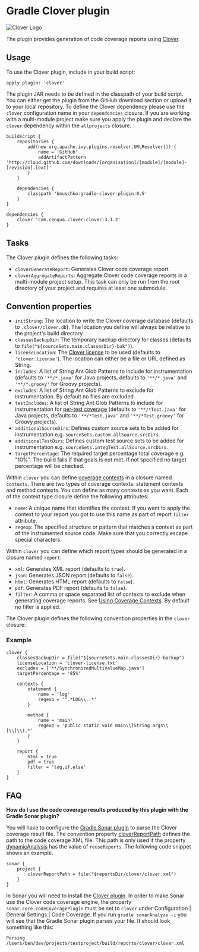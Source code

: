 # Gradle Clover plugin

![Clover Logo](https://www.appfusions.com/download/attachments/131128/LOGO_Clover_dark.png?version=1&modificationDate=1274072503636)

The plugin provides generation of code coverage reports using [Clover](http://www.atlassian.com/software/clover/).

## Usage

To use the Clover plugin, include in your build script:

    apply plugin: 'clover'

The plugin JAR needs to be defined in the classpath of your build script. You can either get the plugin from the GitHub download
section or upload it to your local repository. To define the Clover dependency please use the `clover`
configuration name in your `dependencies` closure. If you are working with a multi-module project make sure you apply the
plugin and declare the `clover` dependency within the `allprojects` closure.

    buildscript {
        repositories {
            add(new org.apache.ivy.plugins.resolver.URLResolver()) {
                name = 'GitHub'
                addArtifactPattern 'http://cloud.github.com/downloads/[organisation]/[module]/[module]-[revision].[ext]'
            }
        }

        dependencies {
            classpath 'bmuschko:gradle-clover-plugin:0.5'
        }
    }

    dependencies {
        clover 'com.cenqua.clover:clover:3.1.2'
    }

## Tasks

The Clover plugin defines the following tasks:

* `cloverGenerateReport`: Generates Clover code coverage report.
* `cloverAggregateReports`: Aggregate Clover code coverage reports in a multi-module project setup. This task can only be
run from the root directory of your project and requires at least one submodule.

## Convention properties

* `initString`: The location to write the Clover coverage database (defaults to `.clover/clover.db`). The location you
define will always be relative to the project's build directory.
* `classesBackupDir`: The temporary backup directory for classes (defaults to `file("${sourceSets.main.classesDir}-bak")`).
* `licenseLocation`: The [Clover license](http://confluence.atlassian.com/display/CLOVER/How+to+configure+your+clover.license)
to be used (defaults to `'clover.license'`). The location can either be a file or URL defined as String.
* `includes`: A list of String Ant Glob Patterns to include for instrumentation (defaults to `'**/*.java'` for Java projects, defaults
to `'**/*.java'` and `'**/*.groovy'` for Groovy projects).
* `excludes`: A list of String Ant Glob Patterns to exclude for instrumentation. By default no files are excluded.
* `testIncludes`: A list of String Ant Glob Patterns to include for instrumentation for
[per-test coverage](http://confluence.atlassian.com/display/CLOVER/Unit+Test+Results+and+Per-Test+Coverage) (defaults to
`'**/*Test.java'` for Java projects, defaults to `'**/*Test.java'` and `'**/*Test.groovy'` for Groovy projects).
* `additionalSourceDirs`: Defines custom source sets to be added for instrumentation e.g. `sourceSets.custom.allSource.srcDirs`.
* `additionalTestDirs`: Defines custom test source sets to be added for instrumentation e.g. `sourceSets.integTest.allSource.srcDirs`.
* `targetPercentage`: The required target percentage total coverage e.g. "10%". The build fails if that goals is not met.
If not specified no target percentage will be checked.

Within `clover` you can define [coverage contexts](http://confluence.atlassian.com/display/CLOVER/Using+Coverage+Contexts)
in a closure named `contexts`. There are two types of coverage contexts: statement contexts and method contexts. You can
define as many contexts as you want. Each of the context type closure define the following attributes:

* `name`: A unique name that identifies the context. If you want to apply the context to your report you got to use this
name as part of report `filter` attribute.
* `regexp`: The specified structure or pattern that matches a context as part of the instrumented source code. Make sure
that you correctly escape special characters.

Within `clover` you can define which report types should be generated in a closure named `report`:

* `xml`: Generates XML report (defaults to `true`).
* `json`: Generates JSON report (defaults to `false`).
* `html`: Generates HTML report (defaults to `false`).
* `pdf`: Generates PDF report (defaults to `false`).
* `filter`: A comma or space separated list of contexts to exclude when generating coverage reports.
See [Using Coverage Contexts](http://confluence.atlassian.com/display/CLOVER/Using+Coverage+Contexts). By default no filter
is applied.

The Clover plugin defines the following convention properties in the `clover` closure:

### Example

    clover {
        classesBackupDir = file("${sourceSets.main.classesDir}-backup")
        licenseLocation = 'clover-license.txt'
        excludes = ['**/SynchronizedMultiValueMap.java']
        targetPercentage = '85%'

        contexts {
            statement {
                name = 'log'
                regexp = '^.*LOG\\..*'
            }

            method {
                name = 'main'
                regexp = 'public static void main\\(String args\\[\\]\\).*'
            }
        }

        report {
            html = true
            pdf = true
            filter = 'log,if,else'
        }
    }

## FAQ

**How do I use the code coverage results produced by this plugin with the Gradle Sonar plugin?**

You will have to configure the [Gradle Sonar plugin](http://www.gradle.org/docs/current/userguide/sonar_plugin.html) 
to parse the Clover coverage result file. The convention property [cloverReportPath](http://gradle.org/docs/current/groovydoc/org/gradle/api/plugins/sonar/model/SonarProject.html#cloverReportPath) 
defines the path to the code coverage XML file. This path is only used if the property [dynamicAnalysis](http://gradle.org/docs/current/groovydoc/org/gradle/api/plugins/sonar/model/SonarProject.html#dynamicAnalysis) 
has the value of `reuseReports`. The following code snippet shows an example.

    sonar {
        project {
            cloverReportPath = file("$reportsDir/clover/clover.xml")
        }
    }

In Sonar you will need to install the [Clover plugin](http://docs.codehaus.org/display/SONAR/Clover+Plugin). In order to
make Sonar use the Clover code coverage engine, the property `sonar.core.codeCoveragePlugin` must be set to `clover` under 
Configuration | General Settings | Code Coverage. If you run `gradle sonarAnalyze -i` you will see that the Gradle Sonar plugin parses your file. 
It should look something like this:

    Parsing /Users/ben/dev/projects/testproject/build/reports/clover/clover.xml
